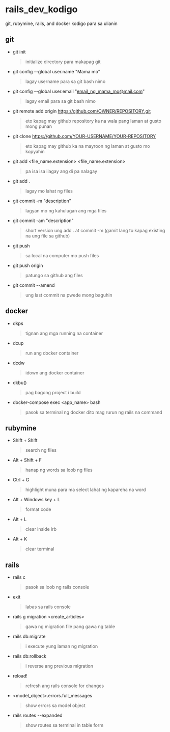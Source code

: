 # rails_dev_kodigo
git, rubymine, rails, and docker kodigo para sa ulianin

## git

- git init
  > initialize directory para makapag git
- git config --global user.name "Mama mo"
  > lagay username para sa git bash nimo
- git config --global user.email "email_ng_mama_mo@mail.com"
  > lagay email para sa git bash nimo
- git remote add origin https://github.com/OWNER/REPOSITORY.git
  > eto kapag may github repository ka na wala pang laman at gusto mong punan
- git clone https://github.com/YOUR-USERNAME/YOUR-REPOSITORY
  > eto kapag may github ka na mayroon ng laman at gusto mo kopyahin
- git add <file_name.extension> <file_name.extension>
  > pa isa isa ilagay ang di pa nalagay
- git add .
  > lagay mo lahat ng files
- git commit -m "description"
  > lagyan mo ng kahulugan ang mga files
- git commit -am "description"
  > short version ung add . at commit -m (gamit lang to kapag existing na ung file sa github)
- git push
  > sa local na computer mo push files
- git push origin
  > patungo sa github ang files
- git commit --amend
  > ung last commit na <description> pwede mong baguhin

## docker

- dkps
  > tignan ang mga running na container
- dcup
  > run ang docker container
- dcdw
  > idown ang docker container
- dkbu()
  > pag bagong project i build
- docker-compose exec <app_name> bash
  > pasok sa terminal ng docker dito mag rurun ng rails na command

## rubymine

- Shift + Shift
  > search ng files
- Alt + Shift + F
  > hanap ng words sa loob ng files
- Ctrl + G
  > highlight muna para ma select lahat ng kapareha na word
- Alt + Windows key + L
  > format code
- Alt + L
  > clear inside irb
- Alt + K
  > clear terminal

## rails

- rails c
  > pasok sa loob ng rails console
- exit
  > labas sa rails console
- rails g migration <create_articles>
  > gawa ng migration file pang gawa ng table
- rails db:migrate
  > i execute yung laman ng migration
- rails db:rollback
  > i reverse ang previous migration
- reload!
  > refresh ang rails console for changes
- <model_object>.errors.full_messages
  > show errors sa model object
- rails routes --expanded
  > show routes sa terminal in table form
